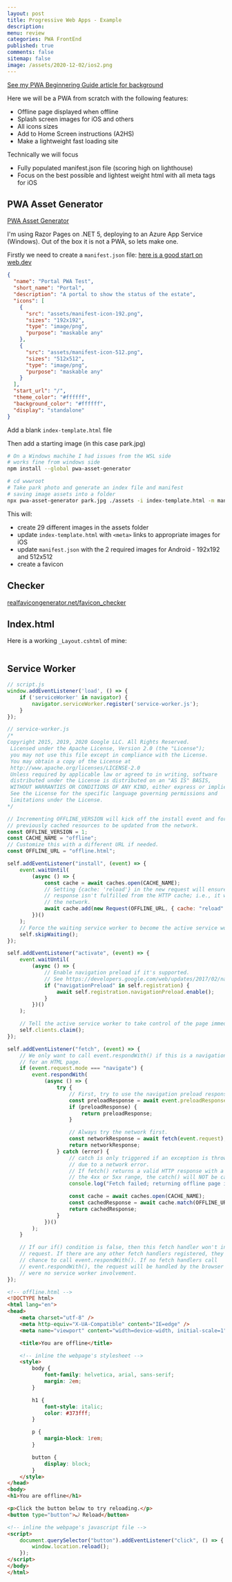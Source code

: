 ```yaml
---
layout: post
title: Progressive Web Apps - Example
description: 
menu: review
categories: PWA FrontEnd 
published: true 
comments: false     
sitemap: false
image: /assets/2020-12-02/ios2.png
---
```


<!-- [![alt text](/assets/2020-12-02/ios2.png "PWA"){:width="300px"}](/assets/2020-12-02/ios2.png) -->

[See my PWA Beginnering Guide article for background](/)

Here we will be a PWA from scratch with the following features:

- Offline page displayed when offline
- Splash screen images for iOS and others
- All icons sizes
- Add to Home Screen instructions (A2HS)
- Make a lightweight fast loading site

Technically we will focus

- Fully populated manifest.json file (scoring high on lighthouse)
- Focus on the best possible and lightest weight html with all meta tags for iOS


## PWA Asset Generator

[PWA Asset Generator](https://www.npmjs.com/package/pwa-asset-generator)

I'm using Razor Pages on .NET 5, deploying to an Azure App Service (Windows). Out of the box it is not a PWA, so lets make one.

Firstly we need to create a `manifest.json` file: [here is a good start on web.dev](https://web.dev/add-manifest/#create)

```json
{
  "name": "Portal PWA Test",
  "short_name": "Portal",
  "description": "A portal to show the status of the estate",
  "icons": [
    {
      "src": "assets/manifest-icon-192.png",
      "sizes": "192x192",
      "type": "image/png",
      "purpose": "maskable any"
    },
    {
      "src": "assets/manifest-icon-512.png",
      "sizes": "512x512",
      "type": "image/png",
      "purpose": "maskable any"
    }
  ],
  "start_url": "/",
  "theme_color": "#ffffff",
  "background_color": "#ffffff",
  "display": "standalone"
}
```

Add a blank `index-template.html` file

Then add a starting image (in this case park.jpg)

```bash
# On a Windows machihe I had issues from the WSL side
# works fine from windows side
npm install --global pwa-asset-generator

# cd wwwroot
# Take park photo and generate an index file and manifest
# saving image assets into a folder
npx pwa-asset-generator park.jpg ./assets -i index-template.html -m manifest.json --favicon --mstile

```

This will:

- create 29 different images in the assets folder
- update `index-template.html` with `<meta>` links to appropriate images for iOS
- update `manifest.json` with the 2 required images for Android - 192x192 and 512x512
- create a favicon

## Checker

[realfavicongenerator.net/favicon_checker](https://realfavicongenerator.net/favicon_checker)

## Index.html

Here is a working `_Layout.cshtml` of mine:

```html


```




## Service Worker

```js
// script.js
window.addEventListener('load', () => {
    if ('serviceWorker' in navigator) {
        navigator.serviceWorker.register('service-worker.js');
    }
});

// service-worker.js
/*
Copyright 2015, 2019, 2020 Google LLC. All Rights Reserved.
 Licensed under the Apache License, Version 2.0 (the "License");
 you may not use this file except in compliance with the License.
 You may obtain a copy of the License at
 http://www.apache.org/licenses/LICENSE-2.0
 Unless required by applicable law or agreed to in writing, software
 distributed under the License is distributed on an "AS IS" BASIS,
 WITHOUT WARRANTIES OR CONDITIONS OF ANY KIND, either express or implied.
 See the License for the specific language governing permissions and
 limitations under the License.
*/

// Incrementing OFFLINE_VERSION will kick off the install event and force
// previously cached resources to be updated from the network.
const OFFLINE_VERSION = 1;
const CACHE_NAME = "offline";
// Customize this with a different URL if needed.
const OFFLINE_URL = "offline.html";

self.addEventListener("install", (event) => {
    event.waitUntil(
        (async () => {
            const cache = await caches.open(CACHE_NAME);
            // Setting {cache: 'reload'} in the new request will ensure that the
            // response isn't fulfilled from the HTTP cache; i.e., it will be from
            // the network.
            await cache.add(new Request(OFFLINE_URL, { cache: "reload" }));
        })()
    );
    // Force the waiting service worker to become the active service worker.
    self.skipWaiting();
});

self.addEventListener("activate", (event) => {
    event.waitUntil(
        (async () => {
            // Enable navigation preload if it's supported.
            // See https://developers.google.com/web/updates/2017/02/navigation-preload
            if ("navigationPreload" in self.registration) {
                await self.registration.navigationPreload.enable();
            }
        })()
    );

    // Tell the active service worker to take control of the page immediately.
    self.clients.claim();
});

self.addEventListener("fetch", (event) => {
    // We only want to call event.respondWith() if this is a navigation request
    // for an HTML page.
    if (event.request.mode === "navigate") {
        event.respondWith(
            (async () => {
                try {
                    // First, try to use the navigation preload response if it's supported.
                    const preloadResponse = await event.preloadResponse;
                    if (preloadResponse) {
                        return preloadResponse;
                    }

                    // Always try the network first.
                    const networkResponse = await fetch(event.request);
                    return networkResponse;
                } catch (error) {
                    // catch is only triggered if an exception is thrown, which is likely
                    // due to a network error.
                    // If fetch() returns a valid HTTP response with a response code in
                    // the 4xx or 5xx range, the catch() will NOT be called.
                    console.log("Fetch failed; returning offline page instead.", error);

                    const cache = await caches.open(CACHE_NAME);
                    const cachedResponse = await cache.match(OFFLINE_URL);
                    return cachedResponse;
                }
            })()
        );
    }

    // If our if() condition is false, then this fetch handler won't intercept the
    // request. If there are any other fetch handlers registered, they will get a
    // chance to call event.respondWith(). If no fetch handlers call
    // event.respondWith(), the request will be handled by the browser as if there
    // were no service worker involvement.
});


```


```html
<!-- offline.html -->
<!DOCTYPE html>
<html lang="en">
<head>
    <meta charset="utf-8" />
    <meta http-equiv="X-UA-Compatible" content="IE=edge" />
    <meta name="viewport" content="width=device-width, initial-scale=1" />

    <title>You are offline</title>

    <!-- inline the webpage's stylesheet -->
    <style>
        body {
            font-family: helvetica, arial, sans-serif;
            margin: 2em;
        }

        h1 {
            font-style: italic;
            color: #373fff;
        }

        p {
            margin-block: 1rem;
        }

        button {
            display: block;
        }
    </style>
</head>
<body>
<h1>You are offline</h1>

<p>Click the button below to try reloading.</p>
<button type="button">⤾ Reload</button>

<!-- inline the webpage's javascript file -->
<script>
    document.querySelector("button").addEventListener("click", () => {
        window.location.reload();
    });
</script>
</body>
</html>
```
